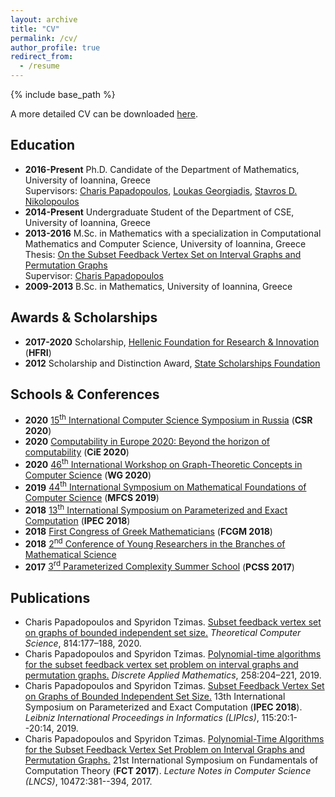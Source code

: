 ```yaml
---
layout: archive
title: "CV"
permalink: /cv/
author_profile: true
redirect_from:
  - /resume
---
```


{% include base_path %}

A more detailed CV can be downloaded [here](https://sptzimas.github.io/files/SpTzimas_CV.pdf).

Education
-
* **2016-Present** Ph.D. Candidate of the Department of Mathematics, University of Ioannina, Greece<br>Supervisors: [Charis Papadopoulos](http://www.cs.uoi.gr/~charis/), [Loukas Georgiadis](http://www.cse.uoi.gr/~loukas/), [Stavros D. Nikolopoulos](http://www.cse.uoi.gr/~stavros/)
* **2014-Present** Undergraduate Student of the Department of CSE, University of Ioannina, Greece
* **2013-2016** M.Sc. in Mathematics with a specialization in Computational Mathematics and Computer Science, University of Ioannina, Greece<br>Thesis: [On the Subset Feedback Vertex Set on Interval Graphs and Permutation Graphs](https://sptzimas.github.io/files/SpTzimas_MSc_Thesis.pdf)<br>Supervisor: [Charis Papadopoulos](http://www.cs.uoi.gr/~charis/) 
* **2009-2013** B.Sc. in Mathematics, University of Ioannina, Greece

Awards & Scholarships
-
* **2017-2020** Scholarship, [Hellenic Foundation for Research & Innovation](http://www.elidek.gr/en/) (**HFRI**)
* **2012** Scholarship and Distinction Award, [State Scholarships Foundation](https://www.iky.gr/en/)

Schools & Conferences
-
* **2020** [15<sup>th</sup> International Computer Science Symposium in Russia](https://csr2020.sciencesconf.org/) (**CSR 2020**)
* **2020** [Computability in Europe 2020: Beyond the horizon of computability](https://cie2020.wordpress.com/) (**CiE 2020**)
* **2020** [46<sup>th</sup> International Workshop on Graph-Theoretic Concepts in Computer Science](https://algorithms.leeds.ac.uk/wg2020/) (**WG 2020**)
* **2019** [44<sup>th</sup> International Symposium on Mathematical Foundations of Computer Science](https://tcs.rwth-aachen.de/mfcs2019/) (**MFCS 2019**)
* **2018** [13<sup>th</sup> International Symposium on Parameterized and Exact Computation](http://algo2018.hiit.fi/ipec/) (**IPEC 2018**)
* **2018** [First Congress of Greek Mathematicians](http://www.hms.gr/fcgm2018/index.html) (**FCGM 2018**)
* **2018** [2<sup>nd</sup> Conference of Young Researchers in the Branches of Mathematical Science](https://sites.google.com/view/math-uoi-gr-conf-20180601/en)
* **2017** [3<sup>rd</sup> Parameterized Complexity Summer School](https://algo2017.ac.tuwien.ac.at/pcss/) (**PCSS 2017**)

Publications
-
* Charis Papadopoulos and Spyridon Tzimas. [Subset feedback vertex set on graphs of bounded independent set size.](https://doi.org/10.1016/j.tcs.2020.01.029) _Theoretical Computer Science_, 814:177–188, 2020.
* Charis Papadopoulos and Spyridon Tzimas. [Polynomial-time algorithms for the subset feedback vertex set problem on interval graphs and permutation graphs.](https://doi.org/10.1016/j.dam.2018.11.017) _Discrete Applied Mathematics_, 258:204–221, 2019.
* Charis Papadopoulos and Spyridon Tzimas. [Subset Feedback Vertex Set on Graphs of Bounded Independent Set Size.](https://doi.org/10.4230/LIPIcs.IPEC.2018.20) 13th International Symposium on Parameterized and Exact  Computation (**IPEC 2018**). _Leibniz International Proceedings in Informatics (LIPIcs)_, 115:20:1--20:14, 2019.
* Charis Papadopoulos and Spyridon Tzimas. [Polynomial-Time Algorithms for the Subset Feedback Vertex Set Problem on Interval Graphs and Permutation Graphs.](https://doi.org/10.1007/978-3-662-55751-8_30) 21st International Symposium on Fundamentals of Computation Theory (**FCT 2017**). _Lecture Notes in Computer Science (LNCS)_, 10472:381--394, 2017.
